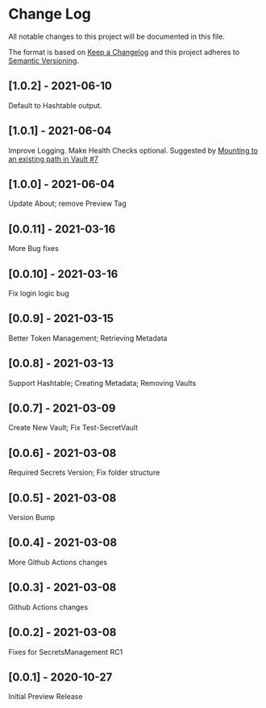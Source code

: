 # Change Log

All notable changes to this project will be documented in this file.

The format is based on [Keep a Changelog](http://keepachangelog.com/)
and this project adheres to [Semantic Versioning](http://semver.org/).

## [1.0.2] - 2021-06-10
Default to Hashtable output.
## [1.0.1] - 2021-06-04
Improve Logging. Make Health Checks optional.
Suggested by [Mounting to an existing path in Vault #7](https://github.com/joshcorr/SecretManagement.Hashicorp.Vault.KV/issues/7)
## [1.0.0] - 2021-06-04
Update About; remove Preview Tag
## [0.0.11] - 2021-03-16
More Bug fixes
## [0.0.10] - 2021-03-16
Fix login logic bug
## [0.0.9] - 2021-03-15
Better Token Management; Retrieving Metadata
## [0.0.8] - 2021-03-13
Support Hashtable; Creating Metadata; Removing Vaults
## [0.0.7] - 2021-03-09
Create New Vault; Fix Test-SecretVault
## [0.0.6] - 2021-03-08
Required Secrets Version; Fix folder structure
## [0.0.5] - 2021-03-08
Version Bump
## [0.0.4] - 2021-03-08
More Github Actions changes
## [0.0.3] - 2021-03-08
Github Actions changes
## [0.0.2] - 2021-03-08 
Fixes for SecretsManagement RC1
## [0.0.1] - 2020-10-27
Initial Preview Release